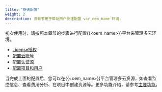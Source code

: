 ```yaml
---
title: "快速配置"
weight: 2
description: 该章节用于帮助用户快速配置 var_oem_name 环境.
---
```


初次使用时，请按照本章节的步骤进行配置{{<oem_name>}}平台来管理多云环境。

- [License授权](licenses)
- [配置云账号](account)
- [配置认证源](ldp)
- [配置项目和用户](project)

当完成上面的配置后，您可以在{{<oem_name>}}平台管理多云资源，如查看监控信息、查看费用分析、在项目中创建资源等。更多功能介绍，请参考[主要功能](../feature)。
